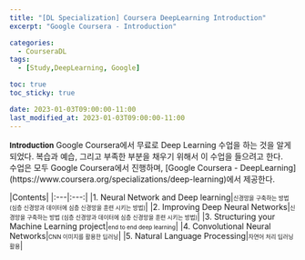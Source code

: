 ```yaml
---
title: "[DL Specialization] Coursera DeepLearning Introduction"
excerpt: "Google Coursera - Introduction"

categories: 
  - CourseraDL
tags:
  - [Study,DeepLearning, Google]

toc: true
toc_sticky: true

date: 2023-01-03T09:00:00-11:00
last_modified_at: 2023-01-03T09:00:00-11:00
---
```


<div class='notice' markdown='1'>
<b><font size='2'>Introduction</font></b>  
Google Coursera에서 무료로 Deep Learning 수업을 하는 것을 알게되었다.
복습과 예습, 그리고 부족한 부분을 채우기 위해서 이 수업을 들으려고 한다.<br>
수업은 모두 Google Coursera에서 진행하며, [Google Coursera - DeepLearning](https://www.coursera.org/specializations/deep-learning)에서 제공한다.
</div>
 

|Contents|
|:---|:---:|
|1. Neural Network and Deep learning|<font size='1'>신경망을 구축하는 방법 (심층 신경망과 데이터에 심층 신경망을 훈련 시키는 방법)</font>|
|2. Improving Deep Neural Networks|<font size='1'>신경망을 구축하는 방법 (심층 신경망과 데이터에 심층 신경망을 훈련 시키는 방법)</font>|
|3. Structuring your Machine Learning project|<font size='1'>end to end deep learning</font>|
|4. Convolutional Neural Networks|<font size='1'>CNN 이미지를 활용한 딥러닝</font>|
|5. Natural Language Processing|<font size='1'>자연어 처리 딥러닝 활용</font>|
